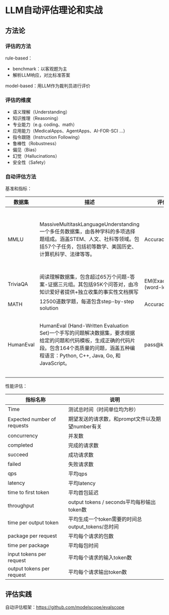 # LLM自动评估理论和实战

## 方法论

### 评估的方法

rule-based：

- benchmark：以客观题为主
- 解析LLM响应，对比标准答案

model-based：用LLM作为裁判员进行评价

### 评估的维度

- 语义理解（Understanding）
- 知识推理（Reasoning）
- 专业能力（e.g. coding、math）
- 应用能力（MedicalApps、AgentApps、AI-FOR-SCI ...）
- 指令跟随（Instruction Following）
- 鲁棒性（Robustness）
- 偏见（Bias）
- 幻觉（Hallucinations）
- 安全性（Safety）

### 自动评估方法

基准和指标：

| 数据集 | 描述 | 评价指标 | 样例 |
| --- | --- | --- | --- |
| MMLU | MassiveMultitaskLanguageUnderstanding一个多任务数据集，由各种学科的多项选择题组成。涵盖STEM、人文、社科等领域。包括57个子任务，包括初等数学、美国历史、计算机科学、法律等等。 | Accuracy | Question: In 2016, about how many people in the United States were homeless?<br>A. 55,000<br>B. 550,000<br>C. 5,500,000<br>D. 55,000,000<br>Answer: B |
| TriviaQA | 阅读理解数据集，包含超过65万个问题-答案-证据三元组。其包括95K个问答对，由冷知识爱好者提供+独立收集的事实性文档撰写 | EM(ExactMatch)F1 (word-level) | (问题-答案-证据文档) |
| MATH | 12500道数学题，每道包含step-by-step solution | Accuracy |  |
| HumanEval | HumanEval (Hand-Written Evaluation Set)一个手写的问题解决数据集，要求根据给定的问题和代码模板，生成正确的代码片段。包含164个高质量的问题，涵盖五种编程语言：Python, C++, Java, Go, 和 JavaScript。 | pass@k | {"task_id": "test/0", "prompt": "def return1(): ", "canonical_solution": " return 1", "test": "def check(candidate): assert candidate() == 1", "entry_point": "return1"} |

性能评估：

| 指标名称 | 说明 |
|------------------------|----------------------------------------------------------------------|
| Time | 测试总时间（时间单位均为秒） |
| Expected number of requests | 期望发送的请求数，和prompt文件以及期望number有关 |
| concurrency | 并发数 |
| completed | 完成的请求数 |
| succeed | 成功请求数 |
| failed | 失败请求数 |
| qps | 平均qps |
| latency | 平均latency |
| time to first token | 平均首包延迟 |
| throughput | output tokens / seconds平均每秒输出token数 |
| time per output token | 平均生成一个token需要的时间总output_tokens/总时间 |
| package per request | 平均每个请求的包数 |
| time per package | 平均每包时间 |
| input tokens per request | 平均每个请求的输入token数 |
| output tokens per request | 平均每个请求输出token数 |

## 评估实践

自动评估框架：<https://github.com/modelscope/evalscope>

